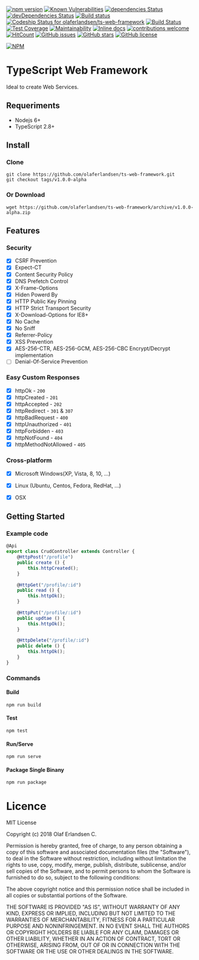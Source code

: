 
[![npm version](https://badge.fury.io/js/ts-web-framework.svg)](https://badge.fury.io/js/ts-web-framework)
[![Known Vulnerabilities](https://snyk.io/test/github/olaferlandsen/ts-web-framework/badge.svg?targetFile=package.json)](https://snyk.io/test/github/olaferlandsen/ts-web-framework?targetFile=package.json)
[![dependencies Status](https://david-dm.org/olaferlandsen/ts-web-framework/status.svg)](https://david-dm.org/olaferlandsen/ts-web-framework)
[![devDependencies Status](https://david-dm.org/olaferlandsen/ts-web-framework/dev-status.svg)](https://david-dm.org/olaferlandsen/ts-web-framework?type=dev)
[![Build status](https://ci.appveyor.com/api/projects/status/ai1w0sturxu1ea0w/branch/master?svg=true)](https://ci.appveyor.com/project/olaferlandsen/ts-web-framework/branch/master)
[![Codeship Status for olaferlandsen/ts-web-framework](https://app.codeship.com/projects/04f86bc0-6361-0136-224a-06be1f03f909/status?branch=master)](https://app.codeship.com/projects/297007)
[![Build Status](https://travis-ci.org/olaferlandsen/ts-web-framework.svg?branch=master)](https://travis-ci.org/olaferlandsen/ts-web-framework)
[![Test Coverage](https://api.codeclimate.com/v1/badges/9156773c1dc4c906d84a/test_coverage)](https://codeclimate.com/github/olaferlandsen/ts-web-framework/test_coverage)
[![Maintainability](https://api.codeclimate.com/v1/badges/9156773c1dc4c906d84a/maintainability)](https://codeclimate.com/github/olaferlandsen/ts-web-framework/maintainability)
[![Inline docs](http://inch-ci.org/github/olaferlandsen/ts-web-framework.svg?branch=master)](http://inch-ci.org/github/olaferlandsen/ts-web-framework)
[![contributions welcome](https://img.shields.io/badge/contributions-welcome-brightgreen.svg?style=flat)](https://github.com/olaferlandsen/ts-web-framework/issues)
[![HitCount](http://hits.dwyl.com/olaferlandsen/ts-web-framework.svg)](http://hits.dwyl.com/olaferlandsen/ts-web-framework)
[![GitHub issues](https://img.shields.io/github/issues/olaferlandsen/ts-web-framework.svg)](https://github.com/olaferlandsen/ts-web-framework/issues)
[![GitHub stars](https://img.shields.io/github/stars/olaferlandsen/ts-web-framework.svg)](https://github.com/olaferlandsen/ts-web-framework/stargazers)
[![GitHub license](https://img.shields.io/github/license/olaferlandsen/ts-web-framework.svg)](https://github.com/olaferlandsen/ts-web-framework/blob/master/LICENSE)

[![NPM](https://nodei.co/npm/ts-web-framework.png?downloads=true&downloadRank=true&stars=true)](https://nodei.co/npm/ts-web-framework/)

# TypeScript Web Framework

Ideal to create Web Services.


## Requeriments
* Nodejs 6+
* TypeScript 2.8+

## Install
### Clone
```
git clone https://github.com/olaferlandsen/ts-web-framework.git
git checkout tags/v1.0.0-alpha
```

### Or Download
```
wget https://github.com/olaferlandsen/ts-web-framework/archive/v1.0.0-alpha.zip
```

## Features
### Security
* [x] CSRF Prevention
* [x] Expect-CT
* [x] Content Security Policy
* [x] DNS Prefetch Control
* [x] X-Frame-Options
* [x] Hiden Powerd By
* [x] HTTP Public Key Pinning
* [x] HTTP Strict Transport Security
* [x] X-Download-Options for IE8+
* [x] No Cache
* [x] No Sniff
* [x] Referrer-Policy
* [x] XSS Prevention
* [x] AES-256-CTR, AES-256-GCM, AES-256-CBC Encrypt/Decrypt implementation
* [ ] Denial-Of-Service Prevention
### Easy Custom Responses
* [x] httpOk - `200`
* [x] httpCreated - `201`
* [x] httpAccepted - `202`
* [x] httpRedirect - `301` & `307`
* [x] httpBadRequest - `400`
* [x] httpUnauthorized - `401`
* [x] httpForbidden - `403`
* [x] httpNotFound - `404`
* [x] httpMethodNotAllowed - `405`
### Cross-platform
* [x] Microsoft Windows(XP, Vista, 8, 10, ...)
* [x] Linux (Ubuntu, Centos, Fedora, RedHat, ...)
* [x] OSX




## Getting Started
### Example code
````typescript
@Api
export class CrudController extends Controller {
    @HttpPost("/profile")
    public create () {
        this.httpCreated();
    }
    
    @HttpGet("/profile/:id")
    public read () {
        this.httpOk();
    }
    
    @HttpPut("/profile/:id")
    public updtae () {
        this.httpOk();
    }
    
    @HttpDelete("/profile/:id")
    public delete () {
        this.httpOk();
    }
}
````

### Commands
#### Build
```
npm run build
```
#### Test
```
npm test
```
#### Run/Serve
```
npm run serve
```
#### Package Single Binany
```
npm run package
```


# Licence

MIT License

Copyright (c) 2018 Olaf Erlandsen C.

Permission is hereby granted, free of charge, to any person obtaining a copy
of this software and associated documentation files (the "Software"), to deal
in the Software without restriction, including without limitation the rights
to use, copy, modify, merge, publish, distribute, sublicense, and/or sell
copies of the Software, and to permit persons to whom the Software is
furnished to do so, subject to the following conditions:

The above copyright notice and this permission notice shall be included in all
copies or substantial portions of the Software.

THE SOFTWARE IS PROVIDED "AS IS", WITHOUT WARRANTY OF ANY KIND, EXPRESS OR
IMPLIED, INCLUDING BUT NOT LIMITED TO THE WARRANTIES OF MERCHANTABILITY,
FITNESS FOR A PARTICULAR PURPOSE AND NONINFRINGEMENT. IN NO EVENT SHALL THE
AUTHORS OR COPYRIGHT HOLDERS BE LIABLE FOR ANY CLAIM, DAMAGES OR OTHER
LIABILITY, WHETHER IN AN ACTION OF CONTRACT, TORT OR OTHERWISE, ARISING FROM,
OUT OF OR IN CONNECTION WITH THE SOFTWARE OR THE USE OR OTHER DEALINGS IN THE
SOFTWARE.
